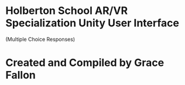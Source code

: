 # Holberton School AR/VR Specialization Unity User Interface

(Multiple Choice Responses)
# Created and Compiled by Grace Fallon